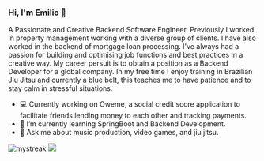 ### Hi, I'm Emilio 👋

A Passionate and Creative Backend Software Engineer. Previously I worked in property management working with a diverse group of clients. I have also worked in the 
backend of mortgage loan processing. I've always had a passion for building and optimising job functions and best practices in a creative way. My career persuit is to 
obtain a position as a Backend Developer for a global company. In my free time I enjoy training in Brazilian Jiu Jitsu and currently a blue belt, this teaches me to have patience and to stay calm in stressful situations.



- 💻 Currently working on Oweme, a social credit score application to facilitate friends lending money to each other and tracking payments.
- 🌱 I’m currently learning SpringBoot and Backend Development.
- 💭 Ask me about music production, video games, and jiu jitsu.

<img src="https://github-readme-streak-stats.herokuapp.com/?user=Epiraino&theme=tokyonight" alt="mystreak"/>
<img src="https://github-profile-trophy.vercel.app/?username=Epiraino&theme=juicyfresh&no-bg=true" />

